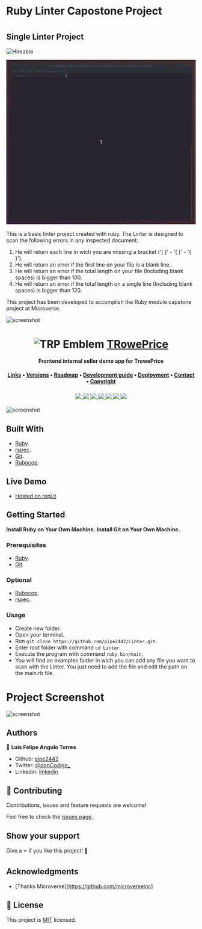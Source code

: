 # Ruby Linter Capostone Project
# 
## Single Linter Project
![Hireable](https://cdn.rawgit.com/hiendv/hireable/master/styles/default/yes.svg)

![demo](./assets/finalcomplete.gif)

This is a basic linter project created with ruby. The Linter is designed to scan the following errors in any inspected document:

1. He will return each line in wich you are missing a bracket ('[ ]' - '( )' - '{ }').
2. He will return an error if the first line on your file is a blank line.
3. He will return an error if the total length on your file (Including blank spaces) is bigger than 100.
4. He will return an error if the total length on a single line (Including blank spaces) is bigger than 120.

This project has been developed to accomplish the Ruby module capstone project at Microverse.

![screenshot](https://github.com/pipe2442/transaction-app-smart_spending/blob/testing/unit-testing/app/assets/images/ruby-on-rails-development.jpg)



<div align="center">
    <h1>
        <img src="https://i.ibb.co/TtKdzZQ/trplogo.png" alt="TRP Emblem">
        <a href="https://www.troweprice.com/corporate/us/en/home.html">TRowePrice</a>
    </h1>
    <h4><b>Frontend internal seller demo app for TrowePrice</b></h4>
    <h4>
        <a href="#links">Links</a>
        •
        <a href="#versions">Versions</a>
        •
        <a href="#roadmap">Roadmap</a>
        •
        <a href="#development-guide">Development guide</a>
        •
        <a href="#deployment">Deployment</a>
        •
        <a href="#contact">Contact</a>
        •
        <a href="#copyright">Copyright</a>
    </h4>
    <h3>
        <a href="https://www.github.com/koombea">
          <img src="https://img.shields.io/badge/maintainer-%40koombea-green">
        </a>
        <a href="https://www.github.com/pipe2442">
          <img src="https://img.shields.io/badge/maintainer-%40pipe2442-blue">
        </a>
        <a href="https://www.github.com/dmunoz-10">
          <img src="https://img.shields.io/badge/maintainer-%40dmunoz10-yellow">
        </a>
        <a href="https://www.github.com/lacides">
          <img src="https://img.shields.io/badge/maintainer-%40lacides-blue">
        </a>
        <a href="https://www.github.com/luiskhernandez">
          <img src="https://img.shields.io/badge/maintainer-%40luiskhernandez-purple">
        </a>
        <a href="https://www.troweprice.com/corporate/us/en/home.html">
            <img src="https://img.shields.io/website?url=http%3A%2F%2Fwww.troweprice.com%2F">
        </a>
        <a href="#License">
            <img src="https://img.shields.io/badge/licence-%C2%A9-crimson">
        </a>
    </h3>
</div>

![screenshot](https://i.ibb.co/wr8tJYx/trowbanner.png)










## Built With

- [Ruby](https://www.ruby-lang.org/en/).
- [rspec](https://rspec.info/).
- [Git](https://git-scm.com/).
- [Rubocop](https://github.com/microverseinc/linters-config/tree/master/ruby). 

## Live Demo

- [Hosted on repl.it](https://repl.it/@pipe2442/LINTER)

## Getting Started

**Install Ruby on Your Own Machine.**
**Install Git on Your Own Machine.**

### Prerequisites

- [Ruby](https://www.ruby-lang.org/en/).
- [Git](https://git-scm.com/).

### Optional

- [Rubocop](https://github.com/microverseinc/linters-config/tree/master/ruby). 
- [rspec](https://rspec.info/).

### Usage

- Create new folder.
- Open your terminal.
- Run ``` git clone https://github.com/pipe2442/Linter.git ```.
- Enter root folder with command ``` cd Linter ```.
- Execute the program with command ``` ruby bin/main ```.
- You will find an examples folder in wich you can add any file you want to
  scan with the Linter. You just need to add the file and edit the path on
  the main.rb file.
  
# Project Screenshot
![screenshot](https://rawcdn.githack.com/pipe2442/Linter/feature/linter/examples/linter_project_screen.PNG)

## Authors

👤 **Luis Felipe Angulo Torres**

- Github: [pipe2442](https://github.com/pipe2442)
- Twitter: [@donCodigo_](https://twitter.com/donCodigo_)
- Linkedin: [linkedin](https://www.linkedin.com/in/luis-felipe-angulo-torres-95098b139/)

## 🤝 Contributing

Contributions, issues and feature requests are welcome!

Feel free to check the [issues page](https://github.com/pipe2442/Linter/issues).

## Show your support

Give a ⭐️ if you like this project! 🤝 

## Acknowledgments

- [Thanks Microverse][https://github.com/microverseinc]
  
## 📝 License

This project is [MIT](LICENSE) licensed.
